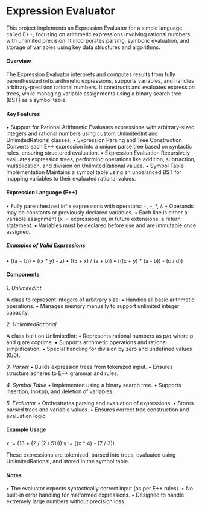 
<h1>Expression Evaluator</h1>

This project implements an Expression Evaluator for a simple language called E++, focusing on arithmetic expressions involving rational numbers with unlimited precision. It incorporates parsing, symbolic evaluation, and storage of variables using key data structures and algorithms.

<h4>Overview</h4>

The Expression Evaluator interprets and computes results from fully parenthesized infix arithmetic expressions, supports variables, and handles arbitrary-precision rational numbers. It constructs and evaluates expression trees, while managing variable assignments using a binary search tree (BST) as a symbol table.

<h4>Key Features</h4>
	•	Support for Rational Arithmetic
Evaluates expressions with arbitrary-sized integers and rational numbers using custom UnlimitedInt and UnlimitedRational classes.
	•	Expression Parsing and Tree Construction
Converts each E++ expression into a unique parse tree based on syntactic rules, ensuring structured evaluation.
	•	Expression Evaluation
Recursively evaluates expression trees, performing operations like addition, subtraction, multiplication, and division on UnlimitedRational values.
	•	Symbol Table Implementation
Maintains a symbol table using an unbalanced BST for mapping variables to their evaluated rational values.

<h4>Expression Language (E++)</h4>
	•	Fully parenthesized infix expressions with operators: +, -, *, /.
	•	Operands may be constants or previously declared variables.
	•	Each line is either a variable assignment (x := expression) or, in future extensions, a return statement.
	•	Variables must be declared before use and are immutable once assigned.

<h5>Examples of Valid Expressions</h5>
	•	((a + b))
	•	((x * y) - z)
	•	((5 + x) / (a + b))
	•	(((x + y) * (a - b)) - (c / d))

<h4>Components</h4>

*1. UnlimitedInt*

A class to represent integers of arbitrary size:
	•	Handles all basic arithmetic operations.
	•	Manages memory manually to support unlimited integer capacity.

*2. UnlimitedRational*

A class built on UnlimitedInt:
	•	Represents rational numbers as p/q where p and q are coprime.
	•	Supports arithmetic operations and rational simplification.
	•	Special handling for division by zero and undefined values (0/0).

*3. Parser*
	•	Builds expression trees from tokenized input.
	•	Ensures structure adheres to E++ grammar and rules.

*4. Symbol Table*
	•	Implemented using a binary search tree.
	•	Supports insertion, lookup, and deletion of variables.

*5. Evaluator*
	•	Orchestrates parsing and evaluation of expressions.
	•	Stores parsed trees and variable values.
	•	Ensures correct tree construction and evaluation logic.

<h4>Example Usage</h4>

x := (13 + (2 / (2 / 51)))
y := ((x * 4) - (7 / 3))

These expressions are tokenized, parsed into trees, evaluated using UnlimitedRational, and stored in the symbol table.

<h4>Notes</h4>
	•	The evaluator expects syntactically correct input (as per E++ rules).
	•	No built-in error handling for malformed expressions.
	•	Designed to handle extremely large numbers without precision loss.
